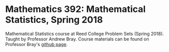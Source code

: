 # Mathematics 392: Mathematical Statistics, Spring 2018
Mathematical Statistics course at Reed College Problem Sets (Spring 2018). Taught by Professor Andrew Bray. Course materials can be found on Professor Bray's [github page](https://github.com/andrewpbray/math-392).
